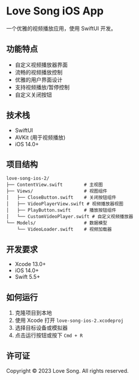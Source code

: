 # Love Song iOS App

一个优雅的视频播放应用，使用 SwiftUI 开发。

## 功能特点

- 自定义视频播放器界面
- 流畅的视频播放控制
- 优雅的用户界面设计
- 支持视频播放/暂停控制
- 自定义关闭按钮

## 技术栈

- SwiftUI
- AVKit (用于视频播放)
- iOS 14.0+

## 项目结构

```
love-song-ios-2/
├── ContentView.swift        # 主视图
├── Views/                   # 视图组件
│   ├── CloseButton.swift    # 关闭按钮组件
│   ├── VideoPlayerView.swift # 视频播放器视图
│   ├── PlayButton.swift     # 播放按钮组件
│   └── CustomVideoPlayer.swift # 自定义视频播放器
└── Models/                  # 数据模型
    └── VideoLoader.swift    # 视频加载器
```

## 开发要求

- Xcode 13.0+
- iOS 14.0+
- Swift 5.5+

## 如何运行

1. 克隆项目到本地
2. 使用 Xcode 打开 `love-song-ios-2.xcodeproj`
3. 选择目标设备或模拟器
4. 点击运行按钮或按下 `Cmd + R`

## 许可证

Copyright © 2023 Love Song. All rights reserved. 